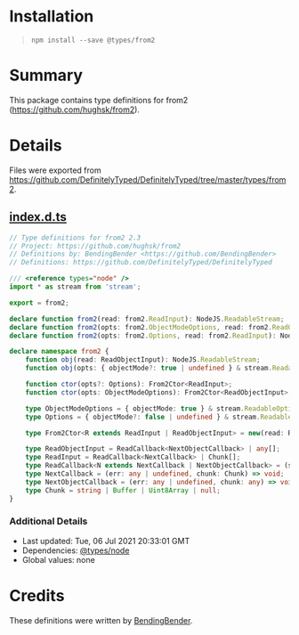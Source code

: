 # Installation
> `npm install --save @types/from2`

# Summary
This package contains type definitions for from2 (https://github.com/hughsk/from2).

# Details
Files were exported from https://github.com/DefinitelyTyped/DefinitelyTyped/tree/master/types/from2.
## [index.d.ts](https://github.com/DefinitelyTyped/DefinitelyTyped/tree/master/types/from2/index.d.ts)
````ts
// Type definitions for from2 2.3
// Project: https://github.com/hughsk/from2
// Definitions by: BendingBender <https://github.com/BendingBender>
// Definitions: https://github.com/DefinitelyTyped/DefinitelyTyped

/// <reference types="node" />
import * as stream from 'stream';

export = from2;

declare function from2(read: from2.ReadInput): NodeJS.ReadableStream;
declare function from2(opts: from2.ObjectModeOptions, read: from2.ReadObjectInput): NodeJS.ReadableStream;
declare function from2(opts: from2.Options, read: from2.ReadInput): NodeJS.ReadableStream;

declare namespace from2 {
    function obj(read: ReadObjectInput): NodeJS.ReadableStream;
    function obj(opts: { objectMode?: true | undefined } & stream.ReadableOptions, read: ReadObjectInput): NodeJS.ReadableStream;

    function ctor(opts?: Options): From2Ctor<ReadInput>;
    function ctor(opts: ObjectModeOptions): From2Ctor<ReadObjectInput>;

    type ObjectModeOptions = { objectMode: true } & stream.ReadableOptions;
    type Options = { objectMode?: false | undefined } & stream.ReadableOptions;

    type From2Ctor<R extends ReadInput | ReadObjectInput> = new(read: R) => NodeJS.ReadableStream;

    type ReadObjectInput = ReadCallback<NextObjectCallback> | any[];
    type ReadInput = ReadCallback<NextCallback> | Chunk[];
    type ReadCallback<N extends NextCallback | NextObjectCallback> = (size: number, next: N) => void;
    type NextCallback = (err: any | undefined, chunk: Chunk) => void;
    type NextObjectCallback = (err: any | undefined, chunk: any) => void;
    type Chunk = string | Buffer | Uint8Array | null;
}

````

### Additional Details
 * Last updated: Tue, 06 Jul 2021 20:33:01 GMT
 * Dependencies: [@types/node](https://npmjs.com/package/@types/node)
 * Global values: none

# Credits
These definitions were written by [BendingBender](https://github.com/BendingBender).
